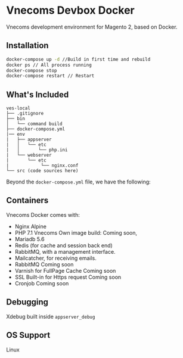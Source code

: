 # Vnecoms Devbox Docker

Vnecoms development environment for Magento 2,
based on Docker.

## Installation

```bash
docker-compose up -d //Build in first time and rebuild 
docker ps // All process running
docker-compose stop
docker-compose restart // Restart
```


## What's Included

```
ves-local
├── .gitignore
├── bin
│   └── command build
├── docker-compose.yml
|── env
|   ├── appserver
|   │   └── etc
|   │       └── php.ini
|   └── webserver
|       └── etc
|            └── nginx.conf
└── src (code sources here)
```

Beyond the `docker-compose.yml` file, we have the following:



## Containers

Vnecoms Docker comes with:

* Nginx Alpine
* PHP 7.1 Vnecoms Own image build: Coming soon,
* Mariadb 5.6
* Redis (for cache and session back end)
* RabbitMQ, with a management interface.
* Mailcatcher, for receiving emails.
* RabbitMQ Coming soon
* Varnish for FullPage Cache Coming soon
* SSL Built-in for Https request Coming soon
* Cronjob Coming soon



## Debugging

Xdebug built inside `appserver_debug`

## OS Support

Linux


